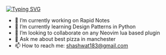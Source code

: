 <!-- ### Hi there 👋 -->
[![Typing SVG](https://readme-typing-svg.herokuapp.com?duration=3000&width=500&lines=Hi+there%2C+I+am+Shashwat+Pragya;2%2B+Years+of+development+experience)](https://git.io/typing-svg)

<!--
**shashwat183/shashwat183** is a ✨ _special_ ✨ repository because its `README.md` (this file) appears on your GitHub profile.

Here are some ideas to get you started:
-->

- 🔭 I’m currently working on Rapid Notes
- 🌱 I’m currently learning Design Patterns in Python
- 👯 I’m looking to collaborate on any Neovim lua based plugin
- 💬 Ask me about best pizza in manchester
- 📫 How to reach me: shashwat183@gmail.com
<!-- - 🤔 I’m looking for help with ... -->
<!-- - 😄 Pronouns: ... -->
<!-- - ⚡ Fun fact: ... -->
